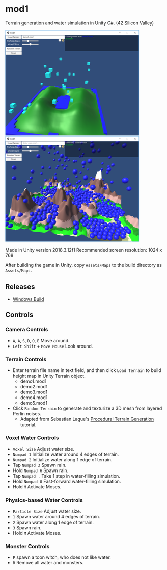 # mod1
Terrain generation and water simulation in Unity C#. (42 Silicon Valley)

<p float="left">
  <img src="https://github.com/ashih42/mod1/blob/master/Screenshots/voxel_rain.png" width="420" />
  <img src="https://github.com/ashih42/mod1/blob/master/Screenshots/particle_rain.png" width="420" />
</p>

Made in Unity version 2018.3.12f1
Recommended screen resolution: 1024 x 768

After building the game in Unity, copy `Assets/Maps` to the build directory as `Assets/Maps`.

## Releases

* [Windows Build](https://github.com/ashih42/mod1/releases/download/v00/mod1-Windows-v00.zip)

## Controls

### Camera Controls
* `W`, `A`, `S`, `D`, `Q`, `E` Move around.
* `Left Shift` + `Move Mouse` Look around.

### Terrain Controls
* Enter terrain file name in text field, and then click `Load Terrain` to build height map in Unity Terrain object.
  * demo1.mod1
  * demo2.mod1
  * demo3.mod1
  * demo4.mod1
  * demo5.mod1
* Click `Random Terrain` to generate and texturize a 3D mesh from layered Perlin noises.
  * Adapted from Sebastian Lague's [Procedural Terrain Generation](https://www.youtube.com/playlist?list=PLFt_AvWsXl0eBW2EiBtl_sxmDtSgZBxB3) tutorial.

### Voxel Water Controls
* `Voxel Size` Adjust water size.
* `Numpad 1` Initialize water around 4 edges of terrain.
* `Numpad 2` Initialize water along 1 edge of terrain.
* Tap `Numpad 3` Spawn rain.
* Hold `Numpad 6` Spawn rain.
* Tap `Numpad .` Take 1 step in water-filling simulation.
* Hold `Numpad 0` Fast-forward water-filling simulation.
* Hold `M` Activate Moses.

### Physics-based Water Controls
* `Particle Size` Adjust water size.
* `1` Spawn water around 4 edges of terrain.
* `2` Spawn water along 1 edge of terrain.
* `3` Spawn rain.
* Hold `M` Activate Moses.

### Monster Controls
* `P` spawn a toon witch, who does not like water.
* `R` Remove all water and monsters.


